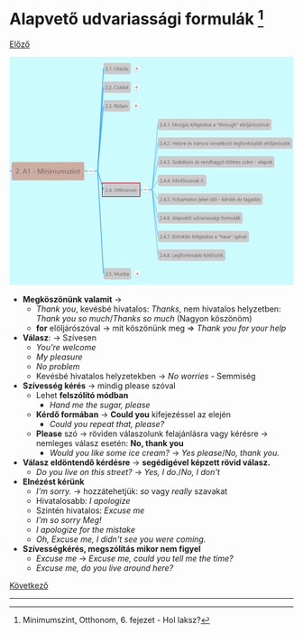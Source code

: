 # Alapvető udvariassági formulák [^1]

[Előző](5.md)

![2.4](images/2.4.png)

* **Megköszönünk valamit** -> 
  * *Thank you*, kevésbé hivatalos: *Thanks*, nem hivatalos helyzetben: *Thank you so much*/*Thanks so much* (Nagyon köszönöm)
  * **for** elöljárószóval -> mit köszönünk meg => *Thank you for your help*
* **Válasz**: -> Szívesen
  * *You're welcome*
  * *My pleasure*
  * *No problem*
  * Kevésbé hivatalos helyzetekben -> *No worries* - Semmiség
* **Szívesség kérés** -> mindig please szóval
  * Lehet **felszólító módban**
    * *Hand me the sugar, please*
  * **Kérdő formában** -> **Could you** kifejezéssel az elején
    * *Could you repeat that, please?*
  * **Please** szó -> röviden válaszolunk felajánlásra vagy kérésre -> nemleges válasz esetén: **No, thank you**
    * *Would you like some ice cream?* -> *Yes please*/*No, thank you.*
* **Válasz eldöntendő kérdésre** -> **segédigével képzett rövid válasz.**
  * *Do you live on this street?* -> *Yes, I do.*/*No, I don't*
* **Elnézést kérünk**
  * *I'm sorry.* -> hozzátehetjük: *so* vagy *really* szavakat
  * Hivatalosabb: *I apologize*
  * Szintén hivatalos: *Excuse me*
  * *I'm so sorry Meg!*
  * *I apologize for the mistake*
  * *Oh, Excuse me, I didn't see you were coming.*
* **Szívességkérés, megszólítás mikor nem figyel**
  * *Excuse me* -> *Excuse me, could you tell me the time?*
  * *Excuse me, do you live around here?*

[Következő](7.md)

---
[^1]: Minimumszint, Otthonom, 6. fejezet - Hol laksz?